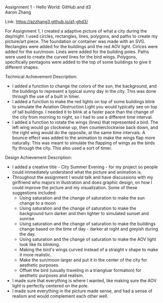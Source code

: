 Assignment 1 - Hello World: GitHub and d3  
Aaron Zhang

Link: https://azzhang3.github.io/a1-ghd3/

For Assignment 1, I created a adaptive picture of what a city during the day/night. I used circles, rectangles, lines, polygons, and paths to create my picture/art piece. The foundation or container was made with an SVG. Rectangles were added for the buildings and the red AOV light. Cirlces were added for the sun/moon. Lines were added for the building poles. Paths were used to create the curved lines for the bird wings. Polygons, specifically pentagons were added to the top of some buildings to give it different shapes.

Technical Achievement Description:
- I added a function to change the colors of the sun, the background, and the buildings to represent a typical sunny day in the city. This was done through the use of a built in timer.
- I added a function to make the red lights on top of some buildings blink to simulate the Aviation Obstruction Light you would typically see on top of tall buildings. I needed it to blink at a faster pace than the change of the city from morning to night, so I had to use a different time interval.
- I added a function to rotate the wings (lines) that represented a bird. The left wing would go clockwise up, then counterclockwise back down, and the right wing would do the opposite, at the same time intervals. A bounce effect was added to the animation to make the wings flap more naturally. This was meant to simulate the flapping of wings as the birds fly through the city. This also used a sort of timer.

Design Achievement Description:
- I added a creative title - City Summer Evening - for my project so people could immediately understand what the picture and animation is.
- Throughout the assignment I would talk and have discussions with my girlfriend who majors in illustration and does graphic design, on how I could improve the picture and my visualization. Some of these suggestions included:
    - Using saturation and the change of saturation to make the sun change to a moon
    - Using saturation and the change of saturation to make the background turn darker and then lighter to simulated sunset and sunrise
    - Using saturation and the change of saturation to make the buildings change based on the time of day - darker at night and greyish during the day.
    - Using saturation and the change of saturation to make the AOV light look like its blinking.
    - Making the bird's wings curved instead of a straight v shape to make it more realistic.
    - Make the sun/moon larger and put it in the center of the city for aesthetic purposes.
    - Offset the bird (usually traveling in a triangluar formation) for aesthetic purposes and realism.
- I made sure that everything is where I wanted, like making sure the AOV light is perfectly centered on the pole.
- I made sure everything in the picture made sense, and had a sense of realism and would complement each other well. 